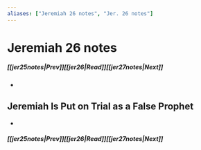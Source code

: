 ```yaml
---
aliases: ["Jeremiah 26 notes", "Jer. 26 notes"]
---
```

# Jeremiah 26 notes
##### <span class=arrow-left></span>[[jer25notes|Prev]]<span class=navigation-separator></span>[[jer26|Read]]<span class=navigation-separator></span>[[jer27notes|Next]]<span class=arrow-right></span>
- 
## Jeremiah Is Put on Trial as a False Prophet
- 
##### <span class=arrow-left></span>[[jer25notes|Prev]]<span class=navigation-separator></span>[[jer26|Read]]<span class=navigation-separator></span>[[jer27notes|Next]]<span class=arrow-right></span>